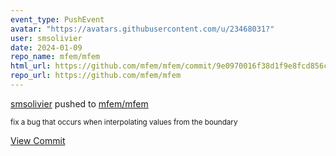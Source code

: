 ```yaml
---
event_type: PushEvent
avatar: "https://avatars.githubusercontent.com/u/23468031?"
user: smsolivier
date: 2024-01-09
repo_name: mfem/mfem
html_url: https://github.com/mfem/mfem/commit/9e0970016f38d1f9e8fcd856c5a63efb05a7cc82
repo_url: https://github.com/mfem/mfem
---
```


<a href='https://github.com/smsolivier' target='_blank'>smsolivier</a> pushed to <a href='https://github.com/mfem/mfem' target='_blank'>mfem/mfem</a>

<small>fix a bug that occurs when interpolating values from the boundary</small>

<a href='https://github.com/mfem/mfem/commit/9e0970016f38d1f9e8fcd856c5a63efb05a7cc82' target='_blank'>View Commit</a>
